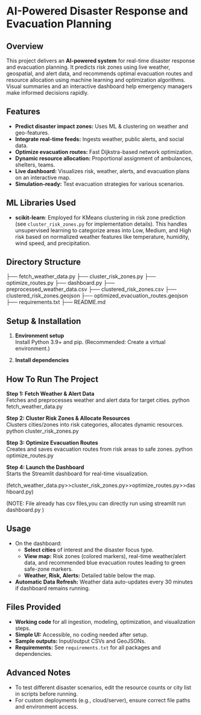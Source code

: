 # AI-Powered Disaster Response and Evacuation Planning

## Overview

This project delivers an **AI-powered system** for real-time disaster response and evacuation planning. It predicts risk zones using live weather, geospatial, and alert data, and recommends optimal evacuation routes and resource allocation using machine learning and optimization algorithms. Visual summaries and an interactive dashboard help emergency managers make informed decisions rapidly.

## Features

- **Predict disaster impact zones:** Uses ML & clustering on weather and geo-features.
- **Integrate real-time feeds:** Ingests weather, public alerts, and social data.
- **Optimize evacuation routes:** Fast Dijkstra-based network optimization.
- **Dynamic resource allocation:** Proportional assignment of ambulances, shelters, teams.
- **Live dashboard:** Visualizes risk, weather, alerts, and evacuation plans on an interactive map.
- **Simulation-ready:** Test evacuation strategies for various scenarios.

## ML Libraries Used

- **scikit-learn**: Employed for KMeans clustering in risk zone prediction (see `cluster_risk_zones.py` for implementation details). This handles unsupervised learning to categorize areas into Low, Medium, and High risk based on normalized weather features like temperature, humidity, wind speed, and precipitation.

## Directory Structure

├── fetch_weather_data.py
├── cluster_risk_zones.py
├── optimize_routes.py
├── dashboard.py
├── preprocessed_weather_data.csv
├── clustered_risk_zones.csv
├── clustered_risk_zones.geojson
├── optimized_evacuation_routes.geojson
├── requirements.txt
├── README.md


## Setup & Installation


1. **Environment setup**  
Install Python 3.9+ and pip. (Recommended: Create a virtual environment.)


2. **Install dependencies**  



## How To Run The Project

**Step 1: Fetch Weather & Alert Data**  
Fetches and preprocesses weather and alert data for target cities.
python fetch_weather_data.py



**Step 2: Cluster Risk Zones & Allocate Resources**  
Clusters cities/zones into risk categories, allocates dynamic resources.
python cluster_risk_zones.py



**Step 3: Optimize Evacuation Routes**  
Creates and saves evacuation routes from risk areas to safe zones.
python optimize_routes.py



**Step 4: Launch the Dashboard**  
Starts the Streamlit dashboard for real-time visualization.

(fetch_weather_data.py>>cluster_risk_zones.py>>optimize_routes.py>>dashboard.py)

(NOTE: File already has csv files,you can directly run using streamlit run dashboard.py )


## Usage

- On the dashboard:
  - **Select cities** of interest and the disaster focus type.
  - **View map:** Risk zones (colored markers), real-time weather/alert data, and recommended blue evacuation routes leading to green safe-zone markers.
  - **Weather, Risk, Alerts:** Detailed table below the map.
- **Automatic Data Refresh:** Weather data auto-updates every 30 minutes if dashboard remains running.

## Files Provided

- **Working code** for all ingestion, modeling, optimization, and visualization steps.
- **Simple UI:** Accessible, no coding needed after setup.
- **Sample outputs:** Input/output CSVs and GeoJSONs.
- **Requirements:** See `requirements.txt` for all packages and dependencies.



## Advanced Notes

- To test different disaster scenarios, edit the resource counts or city list in scripts before running.
- For custom deployments (e.g., cloud/server), ensure correct file paths and environment access.






